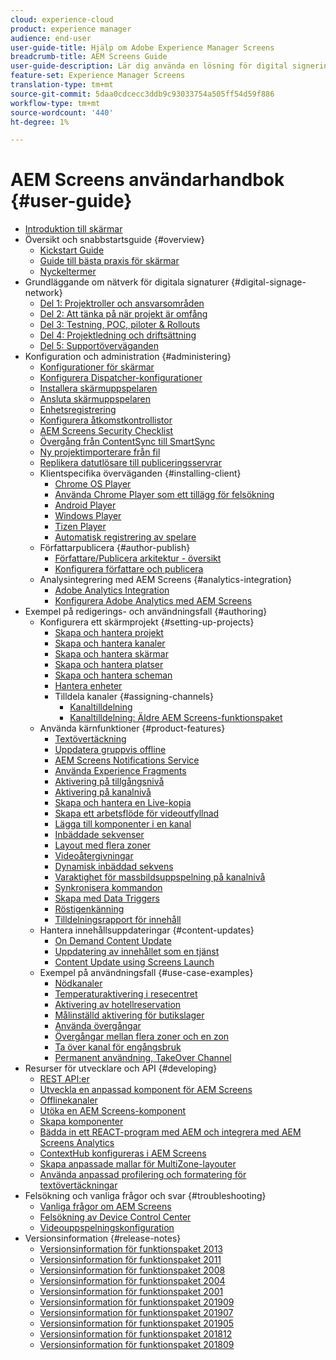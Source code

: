 ```yaml
---
cloud: experience-cloud
product: experience manager
audience: end-user
user-guide-title: Hjälp om Adobe Experience Manager Screens
breadcrumb-title: AEM Screens Guide
user-guide-description: Lär dig använda en lösning för digital signering som gör att du kan publicera dynamiska och interaktiva digitala upplevelser och interaktioner.
feature-set: Experience Manager Screens
translation-type: tm+mt
source-git-commit: 5daa0cdcecc3ddb9c93033754a505ff54d59f886
workflow-type: tm+mt
source-wordcount: '440'
ht-degree: 1%

---
```



# AEM Screens användarhandbok {#user-guide}

+ [Introduktion till skärmar](aem-screens-introduction.md)
+ Översikt och snabbstartsguide {#overview}
   + [Kickstart Guide](kickstart-for-aem-screens.md)
   + [Guide till bästa praxis för skärmar](https://docs.adobe.com/content/help/en/experience-manager-screens/using/about-guide.html)
   + [Nyckeltermer](screens-glossary.md)
+ Grundläggande om nätverk för digitala signaturer {#digital-signage-network}
   + [Del 1: Projektroller och ansvarsområden](project-roles-responsibilities.md)
   + [Del 2: Att tänka på när projekt är omfång](project-considerations.md)
   + [Del 3: Testning, POC, piloter &amp; Rollouts](testing-pocs-pilots-rollouts.md)
   + [Del 4: Projektledning och driftsättning](project-management-and-deployment.md)
   + [Del 5: Supportöverväganden](support-considerations.md)
+ Konfiguration och administration {#administering}
   + [Konfigurationer för skärmar](configuring-screens-introduction.md)
   + [Konfigurera Dispatcher-konfigurationer](dispatcher-configurations-aem-screens.md)
   + [Installera skärmuppspelaren](installing-screens-player.md)
   + [Ansluta skärmuppspelaren](working-with-screens-player.md)
   + [Enhetsregistrering](device-registration.md)
   + [Konfigurera åtkomstkontrollistor](setting-up-acls.md)
   + [AEM Screens Security Checklist](security-checklist.md)
   + [Övergång från ContentSync till SmartSync](smartsync.md)
   + [Ny projektimporterare från fil](project-importer.md)
   + [Replikera datutlösare till publiceringsservrar](replicating-data-triggers.md)
   + Klientspecifika överväganden {#installing-client}
      + [Chrome OS Player](implementing-chrome-os-player.md)
      + [Använda Chrome Player som ett tillägg för felsökning](using-chrome-player-as-an-extension.md)
      + [Android Player](implementing-android-player.md)
      + [Windows Player](implementing-windows-player.md)
      + [Tizen Player](tizen-player.md)
      + [Automatisk registrering av spelare](auto-registration-players.md)
   + Författarpublicera {#author-publish}
      + [Författare/Publicera arkitektur - översikt](author-publish-architecture-overview.md)
      + [Konfigurera författare och publicera](author-and-publish.md)
   + Analysintegrering med AEM Screens {#analytics-integration}
      + [Adobe Analytics Integration](adobe-analytics-integration-aem-screens.md)
      + [Konfigurera Adobe Analytics med AEM Screens](configuring-adobe-analytics-aem-screens.md)
+ Exempel på redigerings- och användningsfall {#authoring}
   + Konfigurera ett skärmprojekt {#setting-up-projects}
      + [Skapa och hantera projekt](creating-a-screens-project.md)
      + [Skapa och hantera kanaler](managing-channels.md)
      + [Skapa och hantera skärmar](managing-displays.md)
      + [Skapa och hantera platser](managing-locations.md)
      + [Skapa och hantera scheman](managing-schedules.md)
      + [Hantera enheter](managing-devices.md)
      + Tilldela kanaler {#assigning-channels}
         + [Kanaltilldelning](channel-assignment-latest-fp.md)
         + [Kanaltilldelning: Äldre AEM Screens-funktionspaket](channel-assignment.md)
   + Använda kärnfunktioner {#product-features}
      + [Textövertäckning](text-overlay.md)
      + [Uppdatera gruppvis offline](bulk-offline-update.md)
      + [AEM Screens Notifications Service](screens-notifications-service.md)
      + [Använda Experience Fragments](experience-fragments-in-screens.md)
      + [Aktivering på tillgångsnivå](asset-level-scheduling.md)
      + [Aktivering på kanalnivå](channel-level-activation.md)
      + [Skapa och hantera en Live-kopia](managing-livecopy.md)
      + [Skapa ett arbetsflöde för videoutfyllnad](creating-a-video-padding-workflow.md)
      + [Lägga till komponenter i en kanal](adding-components-to-a-channel.md)
      + [Inbäddade sekvenser](embedded-sequences.md)
      + [Layout med flera zoner](multi-zone-layout-aem-screens.md)
      + [Videoåtergivningar](generating-renditions.md)
      + [Dynamisk inbäddad sekvens](dynamic-embedded-sequences.md)
      + [Varaktighet för massbildsuppspelning på kanalnivå](channel-level-image-playback.md)
      + [Synkronisera kommandon](using-command-sync.md)
      + [Skapa med Data Triggers](authoring-data-triggers.md)
      + [Röstigenkänning](voice-recognition.md)
      + [Tilldelningsrapport för innehåll](content-assignment-report.md)
   + Hantera innehållsuppdateringar {#content-updates}
      + [On Demand Content Update](on-demand-content.md)
      + [Uppdatering av innehållet som en tjänst](content-update-as-a-service.md)
      + [Content Update using Screens Launch](launches.md)
   + Exempel på användningsfall {#use-case-examples}
      + [Nödkanaler](emergency-channel.md)
      + [Temperaturaktivering i resecentret](local-temperature-activation.md)
      + [Aktivering av hotellreservation](hospitality-reservation-activation.md)
      + [Målinställd aktivering för butikslager](retail-inventory-activation.md)
      + [Använda övergångar](applying-transitions.md)
      + [Övergångar mellan flera zoner och en zon](multizone-to-singlezone.md)
      + [Ta över kanal för engångsbruk](single-use-takeover-channel.md)
      + [Permanent användning, TakeOver Channel](perpetual-takeover-channel.md)
+ Resurser för utvecklare och API {#developing}
   + [REST API:er](rest-api.md)
   + [Utveckla en anpassad komponent för AEM Screens](developing-custom-component-tutorial-develop.md)
   + [Offlinekanaler](offline-channels.md)
   + [Utöka en AEM Screens-komponent](extending-component-tutorial-develop.md)
   + [Skapa komponenter](creating-components.md)
   + [Bädda in ett REACT-program med AEM och integrera med AEM Screens Analytics](embedding-react-app.md)
   + [ContextHub konfigureras i AEM Screens](configuring-context-hub.md)
   + [Skapa anpassade mallar för MultiZone-layouter](creating-custom-templates-multizone-layouts.md)
   + [Använda anpassad profilering och formatering för textövertäckningar](custom-branding-text-overlays.md)
+ Felsökning och vanliga frågor och svar {#troubleshooting}
   + [Vanliga frågor om AEM Screens](aem-screens-faqs.md)
   + [Felsökning av Device Control Center](monitoring-screens.md)
   + [Videouppspelningskonfiguration](troubleshoot-videos.md)
+ Versionsinformation {#release-notes}
   + [Versionsinformation för funktionspaket 2013](release-notes-fp-202103.md)
   + [Versionsinformation för funktionspaket 2011](release-notes-fp-202011.md)
   + [Versionsinformation för funktionspaket 2008](release-notes-fp-202008.md)
   + [Versionsinformation för funktionspaket 2004](release-notes-fp-202004.md)
   + [Versionsinformation för funktionspaket 2001](release-notes-fp-202001.md)
   + [Versionsinformation för funktionspaket 201909](release-notes-fp-201909.md)
   + [Versionsinformation för funktionspaket 201907](release-notes-fp-201907.md)
   + [Versionsinformation för funktionspaket 201905](screens-release-notes-fp-201905.md)
   + [Versionsinformation för funktionspaket 201812](release-notes-fp-201812.md)
   + [Versionsinformation för funktionspaket 201809](screens-release-notes.md)
